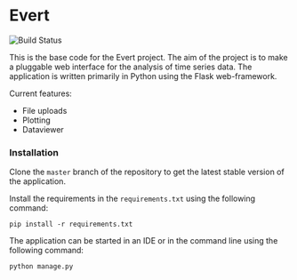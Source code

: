 # Evert
![Build Status](https://travis-ci.org/evert-platform/evertbase.svg?branch=master "Travis CI Build")

This is the base code for the Evert project. The aim of the project is to make a
pluggable web interface for the analysis of time series data.
The application is written primarily in Python using the Flask web-framework.

Current features:
* File uploads
* Plotting
* Dataviewer


### Installation
Clone the `master` branch of the repository to get the latest stable version of the application.

Install the requirements in the `requirements.txt` using the following command:

`pip install -r requirements.txt`

The application can be started in an IDE or in the command line using the following command:

`python manage.py`


